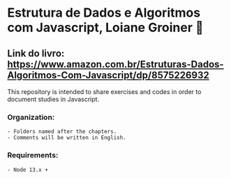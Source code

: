 # Estrutura de Dados e Algoritmos com Javascript, Loiane Groiner :game_die:

## Link do livro: https://www.amazon.com.br/Estruturas-Dados-Algoritmos-Com-Javascript/dp/8575226932

This repository is intended to share exercises and codes in order to document studies in Javascript.

 ### Organization: 
    - Folders named after the chapters.
    - Comments will be written in English.

### Requirements:
    - Node 13.x +
